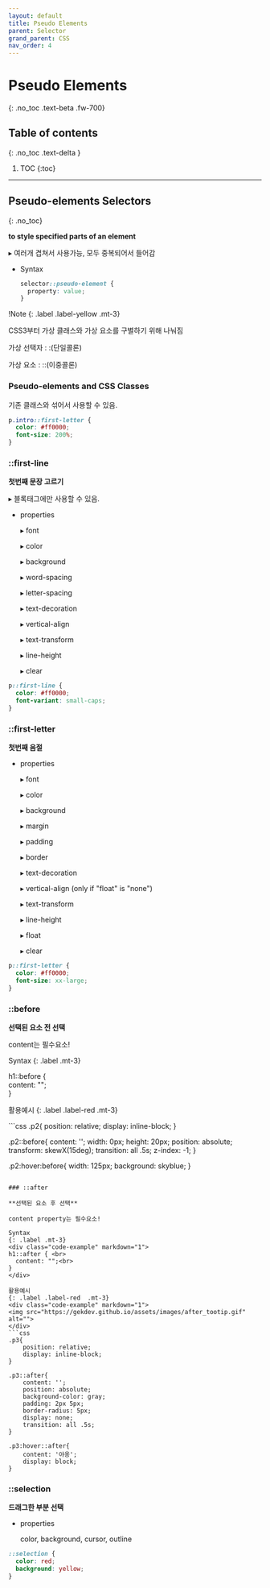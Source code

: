 ```yaml
---
layout: default
title: Pseudo Elements
parent: Selector
grand_parent: CSS
nav_order: 4
---
```


# Pseudo Elements
{: .no_toc .text-beta .fw-700}

## Table of contents
{: .no_toc .text-delta }

1. TOC
{:toc}

---

## Pseudo-elements Selectors
{: .no_toc}

**to style specified parts of an element**

&#9656; 여러개 겹쳐서 사용가능, 모두 중복되어서 들어감

* Syntax

    ```css
    selector::pseudo-element {
      property: value;
    }
    ```

!Note
{: .label .label-yellow .mt-3}
<div class="code-example" markdown="1">

CSS3부터 가상 클래스와 가상 요소를 구별하기 위해 나눠짐

가상 선택자 : :(단일콜론)

가상 요소 : ::(이중콜론)
</div>

### Pseudo-elements and CSS Classes

기존 클래스와 섞어서 사용할 수 있음.

```css
p.intro::first-letter {
  color: #ff0000;
  font-size: 200%;
}
```

### ::first-line

**첫번째 문장 고르기**

&#9656; 블록태그에만 사용할 수 있음.

* properties

    &#9656; font 
    
    &#9656; color 
    
    &#9656; background 
    
    &#9656; word-spacing
    
    &#9656; letter-spacing
    
    &#9656; text-decoration
    
    &#9656; vertical-align
    
    &#9656; text-transform
    
    &#9656; line-height
    
    &#9656; clear

```css
p::first-line {
  color: #ff0000;
  font-variant: small-caps;
}
```

### ::first-letter 

**첫번째 음절**

* properties

    &#9656; font 
    
    &#9656; color  
    
    &#9656; background 
    
    &#9656; margin 
    
    &#9656; padding 
    
    &#9656; border 
    
    &#9656; text-decoration
    
    &#9656; vertical-align (only if "float" is "none")
    
    &#9656; text-transform
    
    &#9656; line-height
    
    &#9656; float
    
    &#9656; clear

```css
p::first-letter {
  color: #ff0000;
  font-size: xx-large;
}
```

### ::before

**선택된 요소 전 선택**

content는 필수요소!

Syntax
{: .label .mt-3}
<div class="code-example" markdown="1">
h1::before { <br>
  content: "";<br>
}
</div>

활용예시
{: .label .label-red .mt-3}
<div class="code-example" markdown="1">
<img src="https://gekdev.github.io/assets/images/before_highlight.gif" alt="">
</div>
```css
.p2{
    position: relative;
    display: inline-block;
}

.p2::before{
    content: '';
    width: 0px; 
    height: 20px;
    position: absolute;
    transform: skewX(15deg); 
    transition: all .5s;
    z-index: -1;
}

.p2:hover:before{
    width: 125px;
    background: skyblue;
}
```

### ::after

**선택된 요소 후 선택**

content property는 필수요소!

Syntax
{: .label .mt-3}
<div class="code-example" markdown="1">
h1::after { <br>
  content: "";<br>
}
</div>

활용예시
{: .label .label-red  .mt-3}
<div class="code-example" markdown="1">
<img src="https://gekdev.github.io/assets/images/after_tootip.gif" alt="">
</div>
```css
.p3{
    position: relative;
    display: inline-block;
}

.p3::after{
    content: '';
    position: absolute;
    background-color: gray;
    padding: 2px 5px;
    border-radius: 5px;
    display: none;
    transition: all .5s;
}

.p3:hover::after{
    content: '야옹';
    display: block;
}
```

### ::selection

**드래그한 부분 선택**

* properties

    color, background, cursor, outline

```css
::selection {
  color: red;
  background: yellow;
}
```
